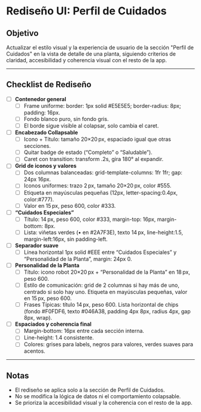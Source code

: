 # Rediseño UI: Perfil de Cuidados

## Objetivo
Actualizar el estilo visual y la experiencia de usuario de la sección "Perfil de Cuidados" en la vista de detalle de una planta, siguiendo criterios de claridad, accesibilidad y coherencia visual con el resto de la app.

---

## Checklist de Rediseño

- [ ] **Contenedor general**
  - [ ] Frame uniforme: border: 1px solid #E5E5E5; border-radius: 8px; padding: 16px.
  - [ ] Fondo blanco puro, sin fondo gris.
  - [ ] El borde sigue visible al colapsar, solo cambia el caret.

- [ ] **Encabezado Collapsable**
  - [ ] Icono + Título: tamaño 20×20 px, espaciado igual que otras secciones.
  - [ ] Quitar badge de estado (“Completo” o “Saludable”).
  - [ ] Caret con transition: transform .2s, gira 180° al expandir.

- [ ] **Grid de iconos y valores**
  - [ ] Dos columnas balanceadas: grid-template-columns: 1fr 1fr; gap: 24px 16px.
  - [ ] Iconos uniformes: trazo 2 px, tamaño 20×20 px, color #555.
  - [ ] Etiqueta en mayúsculas pequeñas (12px, letter-spacing:0.4px, color:#777).
  - [ ] Valor en 15 px, peso 600, color #333.

- [ ] **“Cuidados Especiales”**
  - [ ] Título: 14 px, peso 600, color #333, margin-top: 16px, margin-bottom: 8px.
  - [ ] Lista: viñetas verdes (• en #2A7F3E), texto 14 px, line-height:1.5, margin-left:16px, sin padding-left.

- [ ] **Separador suave**
  - [ ] Línea horizontal 1px solid #EEE entre “Cuidados Especiales” y “Personalidad de la Planta”, margin: 24px 0.

- [ ] **Personalidad de la Planta**
  - [ ] Título: icono robot 20×20 px + “Personalidad de la Planta” en 18 px, peso 600.
  - [ ] Estilo de comunicación: grid de 2 columnas si hay más de uno, centrado si solo hay uno. Etiqueta en mayúsculas pequeñas, valor en 15 px, peso 600.
  - [ ] Frases Típicas: título 14 px, peso 600. Lista horizontal de chips (fondo #F0FDF6, texto #046A38, padding 4px 8px, radius 4px, gap 8px, wrap).

- [ ] **Espaciados y coherencia final**
  - [ ] Margin-bottom: 16px entre cada sección interna.
  - [ ] Line-height: 1.4 consistente.
  - [ ] Colores: grises para labels, negros para valores, verdes suaves para acentos.

---

## Notas
- El rediseño se aplica solo a la sección de Perfil de Cuidados.
- No se modifica la lógica de datos ni el comportamiento colapsable.
- Se prioriza la accesibilidad visual y la coherencia con el resto de la app. 